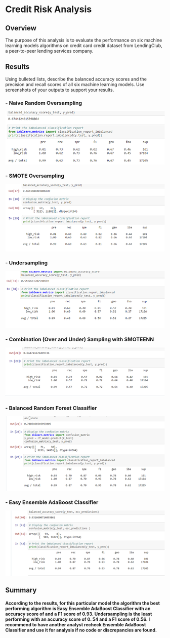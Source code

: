 # Credit Risk Analysis

## Overview

The purpose of this analysis is to evaluate the performance on six machine learning models algorithms on credit card credit dataset from LendingClub, a peer-to-peer lending services company.   

## Results
Using bulleted lists, describe the balanced accuracy scores and the precision and recall scores of all six machine learning models. Use screenshots of your outputs to support your results.

### - Naive Random Oversampling 
![](https://github.com/serpaulus/Credit_Risk_Analysis/blob/main/Resources/Naive%20Random%20Oversampling.png)

### - SMOTE Oversampling
![](https://github.com/serpaulus/Credit_Risk_Analysis/blob/main/Resources/SMOTE%20Oversampling.png)
 
### - Undersampling
![](https://github.com/serpaulus/Credit_Risk_Analysis/blob/main/Resources/Under.png)

### - Combination (Over and Under) Sampling with SMOTEENN
![](https://github.com/serpaulus/Credit_Risk_Analysis/blob/main/Resources/combo.png)

### - Balanced Random Forest Classifier
![](https://github.com/serpaulus/Credit_Risk_Analysis/blob/main/Resources/balacced.png)

### - Easy Ensemble AdaBoost Classifier
![](https://github.com/serpaulus/Credit_Risk_Analysis/blob/main/Resources/Easy.png)

## Summary
#### According to the results, for this particular model the algorithm the best performing algorithm is Easy Ensemble AdaBoost Classifier with an accuracy score of and a F1 score of  0.93. Undersampling  is the least performing with an  accuracy score of 0. 54 and a F1 score of 0.56. I recommend to have another analyst recheck Ensemble AdaBoost Classifier and use it for analysis if no code or discrepancies are found. 
